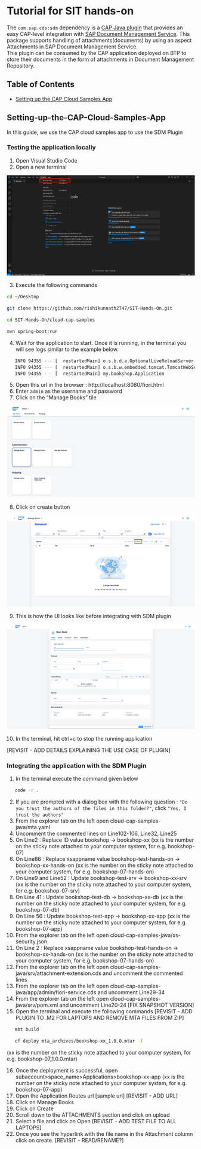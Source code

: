 # Tutorial for SIT hands-on
The `com.sap.cds:sdm` dependency is a [CAP Java plugin](https://cap.cloud.sap/docs/java/building-plugins) that provides an easy CAP-level integration with [SAP Document Management Service](https://discovery-center.cloud.sap/serviceCatalog/document-management-service-integration-option). This package supports handling of attachments(documents) by using an aspect Attachments in SAP Document Management Service.  
This plugin can be consumed by the CAP application deployed on BTP to store their documents in the form of attachments in Document Management Repository.

## Table of Contents

- [Setting up the CAP Cloud Samples App](#Setting-up-the-CAP-Cloud-Samples-App)

## Setting-up-the-CAP-Cloud-Samples-App

In this guide, we use the CAP cloud samples app to use the SDM Plugin

### Testing the application locally

1. Open Visual Studio Code
2. Open a new terminal 

![New Terminal](1terminal.png)

3. Execute the following commands

```sh
cd ~/Desktop
```
```sh
git clone https://github.com/rishikunnath2747/SIT-Hands-On.git
```
```sh
cd SIT-Hands-On/cloud-cap-samples
```
```sh
mvn spring-boot:run
```
4. Wait for the application to start. Once it is running, in the terminal you will see logs similar to the example below.

```sh
   INFO 94355 --- [  restartedMain] o.s.b.d.a.OptionalLiveReloadServer       : LiveReload server is running on port 35729
   INFO 94355 --- [  restartedMain] o.s.b.w.embedded.tomcat.TomcatWebServer  : Tomcat started on port 8080 (http) with context path '/'
   INFO 94355 --- [  restartedMain] my.bookshop.Application                  : Started Application in 2.797 seconds (process running for 3.04)
```
5. Open this url in the browser : http://localhost:8080/fiori.html
6. Enter `admin` as the username and password
7. Click on the “Manage Books” tile

![Manage Books Tile](2manage-books.png)

8. Click on create button

![Create Button](3create.png)

9. This is how the UI looks like before integrating with SDM plugin

![Entity](4entity-without-attachments.png)

10. In the terminal, hit ctrl+c to stop the running application

[REVISIT - ADD DETAILS EXPLAINING THE USE CASE OF PLUGIN]

### Integrating the application with the SDM Plugin

1. In the terminal execute the command given below 

```sh
   code -r .
```
2. If you are prompted with a dialog box with the following question : `"Do you trust the authors of the files in this folder?"`, click `"Yes, I trust the authors"`
3. From the explorer tab on the left open cloud-cap-samples-java/mta.yaml
4. Uncomment the commented lines on Line102-106, Line32, Line25
5. On Line2 : Replace ID value bookshop -> bookshop-xx (xx is the number on the sticky note attached to your computer system, for e.g. bookshop-07) 
6. On Line86 : Replace xsappname value bookshop-test-hands-on -> bookshop-xx-hands-on (xx is the number on the sticky note attached to your computer system, for e.g. bookshop-07-hands-on) 
7. On Line9 and Line52 : Update bookshop-test-srv -> bookshop-xx-srv (xx is the number on the sticky note attached to your computer system, for e.g. bookshop-07-srv) 
8. On Line 41 : Update bookshop-test-db -> bookshop-xx-db (xx is the number on the sticky note attached to your computer system, for e.g. bookshop-07-db) 
9. On Line 56 : Update bookshop-test-app -> bookshop-xx-app (xx is the number on the sticky note attached to your computer system, for e.g. bookshop-07-app) 
10. From the explorer tab on the left open cloud-cap-samples-java/xs-security.json
11. On Line 2 : Replace xsappname value bookshop-test-hands-on -> bookshop-xx-hands-on (xx is the number on the sticky note attached to your computer system, for e.g. bookshop-07-hands-on) 
12. From the explorer tab on the left open cloud-cap-samples-java/srv/attachment-extension.cds and uncomment the commented lines
13. From the explorer tab on the left open cloud-cap-samples-java/app/admin/fiori-service.cds and uncomment Line29-34
14. From the explorer tab on the left open cloud-cap-samples-java/srv/pom.xml and uncomment Line20-24 [FIX SNAPSHOT VERSION]
15. Open the terminal and execute the following commands [REVISIT - ADD PLUGIN TO .M2 FOR LAPTOPS AND REMOVE MTA FILES FROM ZIP]

```sh
   mbt build
```
```sh
   cf deploy mta_archives/bookshop-xx_1.0.0.mtar -f
``` 
(xx is the number on the sticky note attached to your computer system, for e.g. bookshop-07_1.0.0.mtar) 

16. Once the deployment is successful, open subaccount>space_name>Applications>bookshop-xx-app (xx is the number on the sticky note attached to your computer system, for e.g. bookshop-07-app) 
17. Open the Application Routes url [sample url] [REVISIT - ADD URL]
18. Click on Manage Books
19. Click on Create
20. Scroll down to the ATTACHMENTS section and click on upload
21. Select a file and click on Open [REVISIT - ADD TEST FILE TO ALL LAPTOPS]
22. Once you see the hyperlink with the file name in the Attachment column click on create. [REVISIT - READ/RENAME?]
